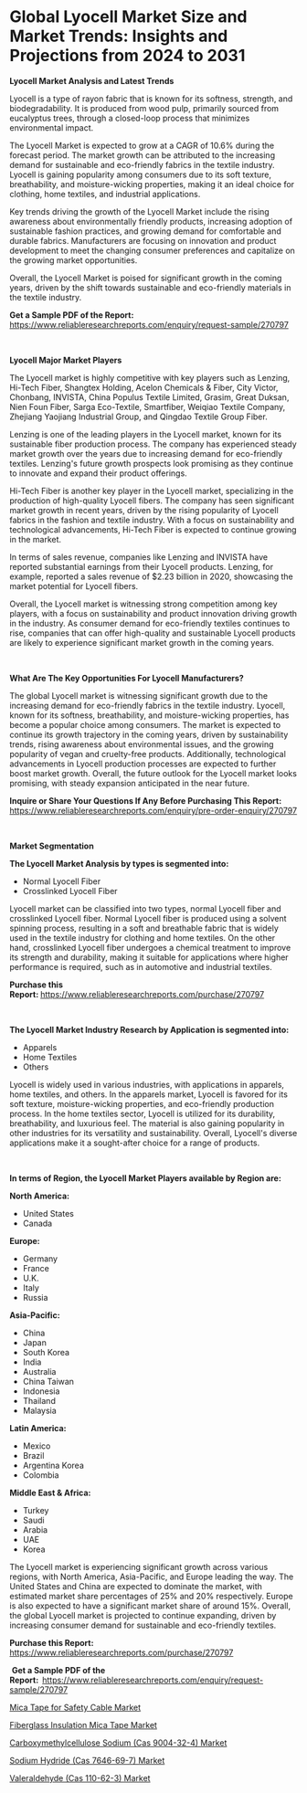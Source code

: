 <p><h1>Global Lyocell Market Size and Market Trends: Insights and Projections from 2024 to 2031</h1></p><p><strong>Lyocell Market Analysis and Latest Trends</strong></p>
<p><p>Lyocell is a type of rayon fabric that is known for its softness, strength, and biodegradability. It is produced from wood pulp, primarily sourced from eucalyptus trees, through a closed-loop process that minimizes environmental impact.</p><p>The Lyocell Market is expected to grow at a CAGR of 10.6% during the forecast period. The market growth can be attributed to the increasing demand for sustainable and eco-friendly fabrics in the textile industry. Lyocell is gaining popularity among consumers due to its soft texture, breathability, and moisture-wicking properties, making it an ideal choice for clothing, home textiles, and industrial applications.</p><p>Key trends driving the growth of the Lyocell Market include the rising awareness about environmentally friendly products, increasing adoption of sustainable fashion practices, and growing demand for comfortable and durable fabrics. Manufacturers are focusing on innovation and product development to meet the changing consumer preferences and capitalize on the growing market opportunities.</p><p>Overall, the Lyocell Market is poised for significant growth in the coming years, driven by the shift towards sustainable and eco-friendly materials in the textile industry.</p></p>
<p><strong>Get a Sample PDF of the Report:&nbsp;</strong> <a href="https://www.reliableresearchreports.com/enquiry/request-sample/270797">https://www.reliableresearchreports.com/enquiry/request-sample/270797</a></p>
<p>&nbsp;</p>
<p><strong>Lyocell Major Market Players</strong></p>
<p><p>The Lyocell market is highly competitive with key players such as Lenzing, Hi-Tech Fiber, Shangtex Holding, Acelon Chemicals & Fiber, City Victor, Chonbang, INVISTA, China Populus Textile Limited, Grasim, Great Duksan, Nien Foun Fiber, Sarga Eco-Textile, Smartfiber, Weiqiao Textile Company, Zhejiang Yaojiang Industrial Group, and Qingdao Textile Group Fiber.</p><p>Lenzing is one of the leading players in the Lyocell market, known for its sustainable fiber production process. The company has experienced steady market growth over the years due to increasing demand for eco-friendly textiles. Lenzing's future growth prospects look promising as they continue to innovate and expand their product offerings.</p><p>Hi-Tech Fiber is another key player in the Lyocell market, specializing in the production of high-quality Lyocell fibers. The company has seen significant market growth in recent years, driven by the rising popularity of Lyocell fabrics in the fashion and textile industry. With a focus on sustainability and technological advancements, Hi-Tech Fiber is expected to continue growing in the market.</p><p>In terms of sales revenue, companies like Lenzing and INVISTA have reported substantial earnings from their Lyocell products. Lenzing, for example, reported a sales revenue of $2.23 billion in 2020, showcasing the market potential for Lyocell fibers.</p><p>Overall, the Lyocell market is witnessing strong competition among key players, with a focus on sustainability and product innovation driving growth in the industry. As consumer demand for eco-friendly textiles continues to rise, companies that can offer high-quality and sustainable Lyocell products are likely to experience significant market growth in the coming years.</p></p>
<p>&nbsp;</p>
<p><strong>What Are The Key Opportunities For Lyocell Manufacturers?</strong></p>
<p><p>The global Lyocell market is witnessing significant growth due to the increasing demand for eco-friendly fabrics in the textile industry. Lyocell, known for its softness, breathability, and moisture-wicking properties, has become a popular choice among consumers. The market is expected to continue its growth trajectory in the coming years, driven by sustainability trends, rising awareness about environmental issues, and the growing popularity of vegan and cruelty-free products. Additionally, technological advancements in Lyocell production processes are expected to further boost market growth. Overall, the future outlook for the Lyocell market looks promising, with steady expansion anticipated in the near future.</p></p>
<p><strong>Inquire or Share Your Questions If Any Before Purchasing This Report:</strong> <a href="https://www.reliableresearchreports.com/enquiry/pre-order-enquiry/270797">https://www.reliableresearchreports.com/enquiry/pre-order-enquiry/270797</a></p>
<p>&nbsp;</p>
<p><strong>Market Segmentation</strong></p>
<p><strong>The Lyocell Market Analysis by types is segmented into:</strong></p>
<p><ul><li>Normal Lyocell Fiber</li><li>Crosslinked Lyocell Fiber</li></ul></p>
<p><p>Lyocell market can be classified into two types, normal Lyocell fiber and crosslinked Lyocell fiber. Normal Lyocell fiber is produced using a solvent spinning process, resulting in a soft and breathable fabric that is widely used in the textile industry for clothing and home textiles. On the other hand, crosslinked Lyocell fiber undergoes a chemical treatment to improve its strength and durability, making it suitable for applications where higher performance is required, such as in automotive and industrial textiles.</p></p>
<p><strong>Purchase this Report:&nbsp;</strong><a href="https://www.reliableresearchreports.com/purchase/270797">https://www.reliableresearchreports.com/purchase/270797</a></p>
<p>&nbsp;</p>
<p><strong>The Lyocell Market Industry Research by Application is segmented into:</strong></p>
<p><ul><li>Apparels</li><li>Home Textiles</li><li>Others</li></ul></p>
<p><p>Lyocell is widely used in various industries, with applications in apparels, home textiles, and others. In the apparels market, Lyocell is favored for its soft texture, moisture-wicking properties, and eco-friendly production process. In the home textiles sector, Lyocell is utilized for its durability, breathability, and luxurious feel. The material is also gaining popularity in other industries for its versatility and sustainability. Overall, Lyocell's diverse applications make it a sought-after choice for a range of products.</p></p>
<p>&nbsp;</p>
<p><strong>In terms of Region, the Lyocell Market Players available by Region are:</strong></p>
<p>
    <p> <strong> North America: </strong>
        <ul>
            <li>United States</li>
            <li>Canada</li>
        </ul>
        </p> 
    <p> <strong> Europe: </strong>
        <ul>
            <li>Germany</li>
            <li>France</li>
            <li>U.K.</li>
            <li>Italy</li>
            <li>Russia</li>
        </ul>
        </p> 
    <p> <strong> Asia-Pacific: </strong>
        <ul>
            <li>China</li>
            <li>Japan</li>
            <li>South Korea</li>
            <li>India</li>
            <li>Australia</li>
            <li>China Taiwan</li>
            <li>Indonesia</li>
            <li>Thailand</li>
            <li>Malaysia</li>
        </ul>
        </p> 
    <p> <strong> Latin America: </strong>
        <ul>
            <li>Mexico</li>
            <li>Brazil</li>
            <li>Argentina Korea</li>
            <li>Colombia</li>
        </ul>
        </p> 
    <p> <strong> Middle East & Africa: </strong>
        <ul>
            <li>Turkey</li>
            <li>Saudi</li>
            <li>Arabia</li>
            <li>UAE</li>
            <li>Korea</li>
        </ul>
    </p>
    </p>
<p><p>The Lyocell market is experiencing significant growth across various regions, with North America, Asia-Pacific, and Europe leading the way. The United States and China are expected to dominate the market, with estimated market share percentages of 25% and 20% respectively. Europe is also expected to have a significant market share of around 15%. Overall, the global Lyocell market is projected to continue expanding, driven by increasing consumer demand for sustainable and eco-friendly textiles.</p></p>
<p><strong>Purchase this Report: </strong><a href="https://www.reliableresearchreports.com/purchase/270797">https://www.reliableresearchreports.com/purchase/270797</a></p>
<p>&nbsp;<strong>Get a Sample PDF of the Report:&nbsp;&nbsp;</strong><a href="https://www.reliableresearchreports.com/enquiry/request-sample/270797">https://www.reliableresearchreports.com/enquiry/request-sample/270797</a></p>
<p><strong></strong></p>
<p><p><a href="https://view.publitas.com/reportprime-1/mica-tape-for-safety-cable-market-size-growing-and-forecasted-for-period-from-2024-2031-and-provides-complete-market-analysis-of-this-market/">Mica Tape for Safety Cable Market</a></p><p><a href="https://view.publitas.com/reportprime-1/decoding-the-fiberglass-insulation-mica-tape-market-a-deep-dive-into-the-latest-market-trends-market-segmentation-and-competitive-analysis/">Fiberglass Insulation Mica Tape Market</a></p><p><a href="https://shimmer-gardenia-37a.notion.site/Carboxymethylcellulose-Sodium-Cas-9004-32-4-Market-Size-and-Growth-Market-Segmentation-Regional--958d8dbcdad3442aa00303abf0dddc17">Carboxymethylcellulose Sodium (Cas 9004-32-4) Market</a></p><p><a href="https://unruly-ladybug-44b.notion.site/Sodium-Hydride-Cas-7646-69-7-Market-Size-Growth-Outlook-from-2024-to-2031-projecting-at-Market-s-ad5c191e6f74475483fdac153079a84d">Sodium Hydride (Cas 7646-69-7) Market</a></p><p><a href="https://cute-banjo-8ca.notion.site/Valeraldehyde-Cas-110-62-3-Market-Size-Market-Trends-and-Growth-Outlook-forecasted-for-period-fr-5eec1b6292be49588d9d98f6932569a6">Valeraldehyde (Cas 110-62-3) Market</a></p></p>